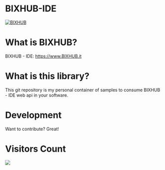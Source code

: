# BIXHUB-IDE
[![BIXHUB](https://raw.githubusercontent.com/zanardini/BIXHUB-IDE-Logo/master/BIXHUB-Logo.png)](https://www.bixhub.it)

# What is BIXHUB?
BIXHUB - IDE: https://www.BIXHUB.it

# What is this library?
This git repository is my personal container of samples to consume BIXHUB - IDE web api in your software.

# Development
Want to contribute?
Great!

# Visitors Count
![](https://countrush-prod.azurewebsites.net/l/badge/?repository=zanardini/BIXHUB-IDE)